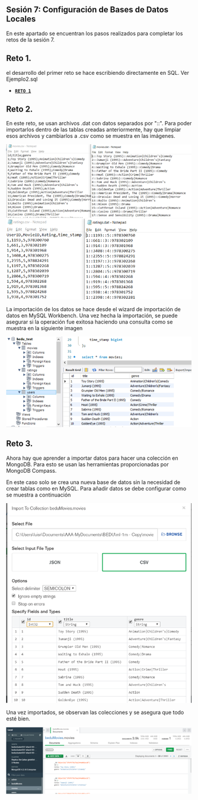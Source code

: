 ## Sesión 7: Configuración de Bases de Datos Locales

En este apartado se encuentran los pasos realizados para completar los retos de la sesión 7.

## Reto 1.

el desarrollo del primer reto se hace escribiendo directamente en SQL. Ver Ejemplo2.sql

- [**`RETO 1`**](Reto1.sql)

## Reto 2.

En este reto, se usan archivos .dat con datos separados por "::". Para poder importarlos dentro de las tablas creadas anteriormente, hay que limpiar esos archivos y cambiarlos a .csv como se muestra en las imágenes.

<img src="imagenes/Reto2MoviesClean.PNG" width="500">
<img src="imagenes/Reto2RatingsClean.PNG" width="500">

La importación de los datos se hace desde el wizard de importación de datos en MySQL Workbench.
Una vez hecha la importación, se puede asegurar si la operación fue exitosa haciendo una consulta como se muestra en la siguiente imagen 

<img src="imagenes/Consulta.PNG" width="500">

## Reto 3.

Ahora hay que aprender a importar datos para hacer una colección en MongoDB.
Para esto se usan las herramientas proporcionadas por MongoDB Compass.

En este caso solo se crea una nueva base de datos sin la necesidad de crear tablas como en MySQL.
Para añadir datos se debe configurar como se muestra a continuación

<img src="imagenes/ImportMongo.PNG" width="500">

Una vez importados, se observan las colecciones y se asegura que todo esté bien.

<img src="imagenes/documents.PNG" width="500">